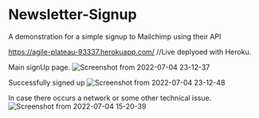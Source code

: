 # Newsletter-Signup
A demonstration for a simple signup to Mailchimp using their API 

https://agile-plateau-93337.herokuapp.com/ //Live deplyoed with Heroku.

Main signUp page.
![Screenshot from 2022-07-04 23-12-37](https://user-images.githubusercontent.com/108572582/177200579-b57631bd-7531-4dcb-bbec-1a77b0a6dccc.png)

Successfully signed up
![Screenshot from 2022-07-04 23-12-48](https://user-images.githubusercontent.com/108572582/177200595-6992f680-b0f3-4a5f-a2fd-87edfe570b66.png)

In case there occurs a network or some other technical issue.
![Screenshot from 2022-07-04 15-20-39](https://user-images.githubusercontent.com/108572582/177200617-5c1aa185-ec58-4a14-b57d-d09f921ea47b.png)
